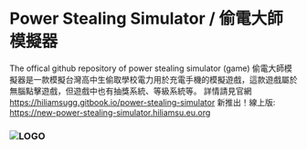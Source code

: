 # Power Stealing Simulator / 偷電大師模擬器
The offical github repository of power stealing simulator (game)
偷電大師模擬器是一款模擬台灣高中生偷取學校電力用於充電手機的模擬遊戲，這款遊戲屬於無腦點擊遊戲，但遊戲中也有抽獎系統、等級系統等。
詳情請見官網 https://hiliamsugg.gitbook.io/power-stealing-simulator
新推出！線上版: https://new-power-stealing-simulator.hiliamsu.eu.org
### ![LOGO](https://hiliamsugg.gitbook.io/~gitbook/image?url=https%3A%2F%2F4002583969-files.gitbook.io%2F%7E%2Ffiles%2Fv0%2Fb%2Fgitbook-x-prod.appspot.com%2Fo%2Fspaces%252FqTBaWd7iLffmVq5cugW6%252Fuploads%252FCqw0gyABWoUxGx62BViF%252F%25E5%2581%25B7%25E9%259B%25BB%25E5%25A4%25A7%25E5%25B8%25AB%25E6%25A8%25A1%25E6%2593%25AC%25E5%2599%25A8logo.png%3Falt%3Dmedia%26token%3Db45099db-cc15-4b68-ba73-e23a265968b2&width=768&dpr=4&quality=100&sign=d4473fcb&sv=2)

